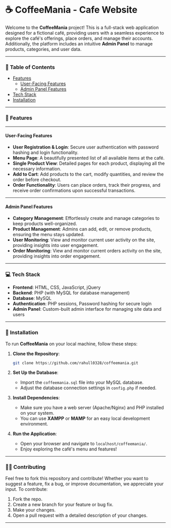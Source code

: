 # ☕ **CoffeeMania** - Cafe Website

Welcome to the **CoffeeMania** project! This is a full-stack web application designed for a fictional café, providing users with a seamless experience to explore the café's offerings, place orders, and manage their accounts. Additionally, the platform includes an intuitive **Admin Panel** to manage products, categories, and user data.

---

### 📝 **Table of Contents**
- [Features](#-features)
  - [User-Facing Features](#user-facing-features)
  - [Admin Panel Features](#admin-panel-features)
- [Tech Stack](#tech-stack)
- [Installation](#installation)

---

### 🌟 **Features**

---

#### **User-Facing Features**
- **User Registration & Login**: Secure user authentication with password hashing and login functionality.
- **Menu Page**: A beautifully presented list of all available items at the café.
- **Single Product View**: Detailed pages for each product, displaying all the necessary information.
- **Add to Cart**: Add products to the cart, modify quantities, and review the order before checkout.
- **Order Functionality**: Users can place orders, track their progress, and receive order confirmations upon successful transactions.

---

#### **Admin Panel Features**
- **Category Management**: Effortlessly create and manage categories to keep products well-organized.
- **Product Management**: Admins can add, edit, or remove products, ensuring the menu stays updated.
- **User Monitoring**: View and monitor current user activity on the site, providing insights into user engagement.
- **Order Monitoring**: View and monitor current orders activity on the site, providing insights into order engagement.
---

### 💻 **Tech Stack**

- **Frontend**: HTML, CSS, JavaScript, jQuery
- **Backend**: PHP (with MySQL for database management)
- **Database**: MySQL
- **Authentication**: PHP sessions, Password hashing for secure login
- **Admin Panel**: Custom-built admin interface for managing site data and users

---

### 🚀 **Installation**

To run **CoffeeMania** on your local machine, follow these steps:

1. **Clone the Repository**:
    ```bash
    git clone https://github.com/rahull0328/coffeemania.git
    ```
2. **Set Up the Database**:
    - Import the `coffeemania.sql` file into your MySQL database.
    - Adjust the database connection settings in `config.php` if needed.

3. **Install Dependencies**:
    - Make sure you have a web server (Apache/Nginx) and PHP installed on your system.
    - You can use **XAMPP** or **MAMP** for an easy local development environment.

4. **Run the Application**:
    - Open your browser and navigate to `localhost/coffeemania/`.
    - Enjoy exploring the café's menu and features!

---

### 👨‍💻 **Contributing**

Feel free to fork this repository and contribute! Whether you want to suggest a feature, fix a bug, or improve documentation, we appreciate your input. To contribute:
1. Fork the repo.
2. Create a new branch for your feature or bug fix.
3. Make your changes.
4. Open a pull request with a detailed description of your changes.

---

